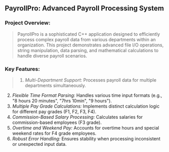 ## **PayrollPro: Advanced Payroll Processing System** <br>

### **Project Overview:**

> <p> PayrollPro is a sophisticated C++ application designed to efficiently process complex payroll data from various departments within an organization. This project demonstrates advanced file I/O operations, string manipulation, data parsing, and mathematical calculations to handle diverse payroll scenarios. </p>

### **Key Features:**

>  1. *Multi-Department Support:* Processes payroll data for multiple departments simultaneously.
   2. *Flexible Time Format Parsing:* Handles various time input formats (e.g., "8 hours 20 minutes", "7hrs 10min", "9 hours"). 
   3. *Multiple Pay Grade Calculations:* Implements distinct calculation logic for different pay grades (F1, F2, F3, F4).
   4. *Commission-Based Salary Processing:* Calculates salaries for commission-based employees (F3 grade).
   5. *Overtime and Weekend Pay:* Accounts for overtime hours and special weekend rates for F4 grade employees.
   6. *Robust Error Handling:* Ensures stability when processing inconsistent or unexpected input data.
